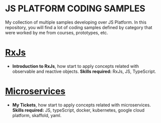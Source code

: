 # JS PLATFORM CODING SAMPLES

My collection of multiple samples developing over JS Platform. In this repository, you will find a lot of coding samples defined by category that were
worked by me from courses, prototypes, etc.

# [RxJs](http://reactivex.io/)

- **Introduction to RxJs**, how start to apply concepts related with observable and reactive objects. **Skills required:** RxJs, JS, TypeScript.

# [Microservices](https://microservices.io/)

- **My Tickets**, how start to apply concepts related with microservices. **Skills required:** JS, typeScript, docker, kubernetes, google cloud platform, skaffold, yaml.
